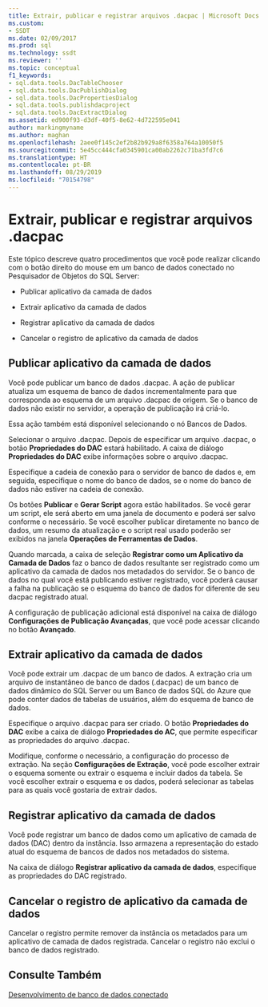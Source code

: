 ```yaml
---
title: Extrair, publicar e registrar arquivos .dacpac | Microsoft Docs
ms.custom:
- SSDT
ms.date: 02/09/2017
ms.prod: sql
ms.technology: ssdt
ms.reviewer: ''
ms.topic: conceptual
f1_keywords:
- sql.data.tools.DacTableChooser
- sql.data.tools.DacPublishDialog
- sql.data.tools.DacPropertiesDialog
- sql.data.tools.publishdacproject
- sql.data.tools.DacExtractDialog
ms.assetid: ed900f93-d3df-40f5-8e62-4d722595e041
author: markingmyname
ms.author: maghan
ms.openlocfilehash: 2aee0f145c2ef2b82b929a8f6358a764a10050f5
ms.sourcegitcommit: 5e45cc444cfa0345901ca00ab2262c71ba3fd7c6
ms.translationtype: HT
ms.contentlocale: pt-BR
ms.lasthandoff: 08/29/2019
ms.locfileid: "70154798"
---
```

# <a name="extract-publish-and-register-dacpac-files"></a>Extrair, publicar e registrar arquivos .dacpac
Este tópico descreve quatro procedimentos que você pode realizar clicando com o botão direito do mouse em um banco de dados conectado no Pesquisador de Objetos do SQL Server:  
  
-   Publicar aplicativo da camada de dados  
  
-   Extrair aplicativo da camada de dados  
  
-   Registrar aplicativo da camada de dados  
  
-   Cancelar o registro de aplicativo da camada de dados  
  
## <a name="publish-data-tier-application"></a>Publicar aplicativo da camada de dados  
Você pode publicar um banco de dados .dacpac. A ação de publicar atualiza um esquema de banco de dados incrementalmente para que corresponda ao esquema de um arquivo .dacpac de origem. Se o banco de dados não existir no servidor, a operação de publicação irá criá-lo.  
  
Essa ação também está disponível selecionando o nó Bancos de Dados.  
  
Selecionar o arquivo .dacpac. Depois de especificar um arquivo .dacpac, o botão **Propriedades do DAC** estará habilitado. A caixa de diálogo **Propriedades do DAC** exibe informações sobre o arquivo .dacpac.  
  
Especifique a cadeia de conexão para o servidor de banco de dados e, em seguida, especifique o nome do banco de dados, se o nome do banco de dados não estiver na cadeia de conexão.  
  
Os botões **Publicar** e **Gerar Script** agora estão habilitados. Se você gerar um script, ele será aberto em uma janela de documento e poderá ser salvo conforme o necessário. Se você escolher publicar diretamente no banco de dados, um resumo da atualização e o script real usado poderão ser exibidos na janela **Operações de Ferramentas de Dados**.  
  
Quando marcada, a caixa de seleção **Registrar como um Aplicativo da Camada de Dados** faz o banco de dados resultante ser registrado como um aplicativo da camada de dados nos metadados do servidor. Se o banco de dados no qual você está publicando estiver registrado, você poderá causar a falha na publicação se o esquema do banco de dados for diferente de seu dacpac registrado atual.  
  
A configuração de publicação adicional está disponível na caixa de diálogo **Configurações de Publicação Avançadas**, que você pode acessar clicando no botão **Avançado**.  
  
## <a name="extract-data-tier-application"></a>Extrair aplicativo da camada de dados  
Você pode extrair um .dacpac de um banco de dados. A extração cria um arquivo de instantâneo de banco de dados (.dacpac) de um banco de dados dinâmico do SQL Server ou um Banco de dados SQL do Azure que pode conter dados de tabelas de usuários, além do esquema de banco de dados.  
  
Especifique o arquivo .dacpac para ser criado. O botão **Propriedades do DAC** exibe a caixa de diálogo **Propriedades do AC**, que permite especificar as propriedades do arquivo .dacpac.  
  
Modifique, conforme o necessário, a configuração do processo de extração. Na seção **Configurações de Extração**, você pode escolher extrair o esquema somente ou extrair o esquema e incluir dados da tabela. Se você escolher extrair o esquema e os dados, poderá selecionar as tabelas para as quais você gostaria de extrair dados.  
  
## <a name="register-data-tier-application"></a>Registrar aplicativo da camada de dados  
Você pode registrar um banco de dados como um aplicativo de camada de dados (DAC) dentro da instância. Isso armazena a representação do estado atual do esquema de bancos de dados nos metadados do sistema.  
  
Na caixa de diálogo **Registrar aplicativo da camada de dados**, especifique as propriedades do DAC registrado.  
  
## <a name="unregister-data-tier-application"></a>Cancelar o registro de aplicativo da camada de dados  
Cancelar o registro permite remover da instância os metadados para um aplicativo de camada de dados registrada. Cancelar o registro não exclui o banco de dados registrado.  
  
## <a name="see-also"></a>Consulte Também  
[Desenvolvimento de banco de dados conectado](../ssdt/connected-database-development.md)  
  
